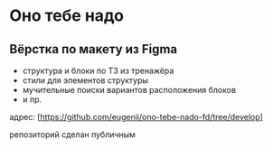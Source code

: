 # Оно тебе надо

## Вёрстка по макету из Figma

- структура и блоки по ТЗ из тренажёра
- стили для элементов структуры
- мучительные поиски вариантов расположения блоков
- и пр.

адрес: [https://github.com/eugenii/ono-tebe-nado-fd/tree/develop]

репозиторий сделан публичным